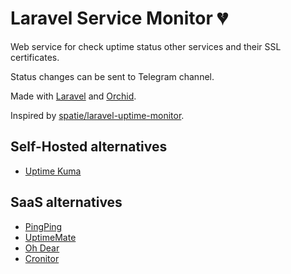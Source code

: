 # Laravel Service Monitor 💔

Web service for check uptime status other services and their SSL certificates.

Status changes can be sent to Telegram channel.

Made with [Laravel](https://laravel.com) and [Orchid](https://orchid.software).

Inspired by [spatie/laravel-uptime-monitor](https://github.com/spatie/laravel-uptime-monitor).

## Self-Hosted alternatives
* [Uptime Kuma](https://github.com/louislam/uptime-kuma)

## SaaS alternatives
* [PingPing](https://pingping.io/)
* [UptimeMate](https://www.uptimemate.com/)
* [Oh Dear](https://ohdear.app/)
* [Cronitor](https://cronitor.io/)
